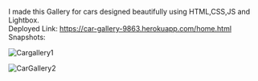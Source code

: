 I made this Gallery for cars designed beautifully using HTML,CSS,JS and Lightbox.<br>
Deployed Link: https://car-gallery-9863.herokuapp.com/home.html<br>
Snapshots:

![Cargallery1](https://user-images.githubusercontent.com/115471842/196093779-b9a7898a-0c2f-454d-bc6a-a0c519d19d8a.png)

![CarGallery2](https://user-images.githubusercontent.com/115471842/196093788-db4e4fcd-ab68-4aa9-8c7a-99056ab21d93.png)
